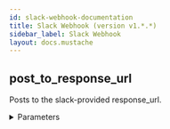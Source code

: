 ```yaml
---
id: slack-webhook-documentation
title: Slack Webhook (version v1.*.*)
sidebar_label: Slack Webhook
layout: docs.mustache
---
```


## post_to_response_url

Posts to the slack-provided response_url. 

<details><summary>Parameters</summary>

#### response_url (required)

The response_url to post to, given by Slack. This will look something like https://hooks.slack.com/...

**Type:** STRING

#### attachments

A JSON-based array of structured attachments.

**Type:** ARRAY

#### post_body

Optional. Message arguments in JSON object form as defined here (except for token and channel): https://api.slack.com/methods/chat.postMessage#formatting. The "text" and "attachments" parameters will be appended to this object and sent.

**Type:** OBJECT

#### text

Text of the message to send. This field is usually required, unless you're providing only attachments.

**Type:** STRING

</details>

